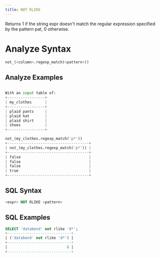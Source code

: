 ```yaml
---
title: NOT RLIKE
---
```


Returns 1 if the string expr doesn't match the regular expression specified by the pattern pat, 0 otherwise.

# Analyze Syntax

```python
not_(<column>.regexp_match(<pattern>))
```

## Analyze Examples
```python

With an input table of:
+-----------------+
| my_clothes      |
+-----------------+
| plaid pants     |
| plaid hat       |
| plaid shirt     |
| shoes           |
+-----------------+

not_(my_clothes.regexp_match('p*'))
+-------------------------------------+
| not_(my_clothes.regexp_match('p*')) |
+-------------------------------------+
| false                               |
| false                               |
| false                               |
| true                                |
+-------------------------------------+
```

## SQL Syntax

```sql
<expr> NOT RLIKE <pattern>
```

## SQL Examples

```sql
SELECT 'databend' not rlike 'd*';
+-----------------------------+
| ('databend' not rlike 'd*') |
+-----------------------------+
|                           0 |
+-----------------------------+
```